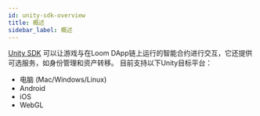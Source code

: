```yaml
---
id: unity-sdk-overview
title: 概述
sidebar_label: 概述
---
```

[Unity SDK](http://github.com/loomnetwork/unity3d-sdk) 可以让游戏与在Loom DApp链上运行的智能合约进行交互，它还提供可选服务，如身份管理和资产转移。 目前支持以下Unity目标平台：

- 电脑 (Mac/Windows/Linux)
- Android
- iOS
- WebGL